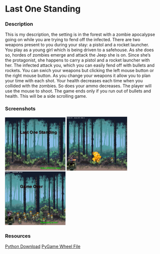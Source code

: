 <h1>Last One Standing</h1>

<h3>Description</h3>

<p>
  This is my description, the setting is in the forest with a zombie apocalypse going on while you are trying to fend off the infected. There are two weapons present to you during your stay: a pistol and a rocket launcher. You play as a young girl which is being driven to a safehouse. As she does so, hordes of zombies emerge and attack the Jeep she is on.  Since she’s the protagonist, she happens to carry a pistol and a rocket launcher with her. The infected attack you, which you can easily fend off with bullets and rockets. You can swich your weapons but clicking the left mouse button or the right mouse button. As you change your weapons it allow you to plan your time with each shot. Your health decreases each time when you collided with the zombies. So does your ammo decreases. The player will use the mouse to shoot. The game ends only if you run out of bullets and health. This will be a side scrolling game. 
</p>

<h3>Screenshots</h3>
<img src="https://github.com/Kwu2999/Last-One-Standing/blob/master/LAST%20ONE%20STANDING%20START%20UP%20SCREEN.png" width="200px">
<img src="https://github.com/Kwu2999/Last-One-Standing/blob/master/LAST%20ONE%20STANDING.png" width="200px">
<img src="https://github.com/Kwu2999/Last-One-Standing/blob/master/LAST%20ONE%20STANDING%20ENDING%20SCREEN.png" width="200px">

<h3>Resources</h3>
<a href="https://www.python.org/downloads/"> Python Download</a>
<a href="http://www.lfd.uci.edu/~gohlke/pythonlibs/#pygame" > PyGame Wheel File</a>

